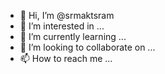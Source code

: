 - 👋 Hi, I’m @srmaktsram
- 👀 I’m interested in ...
- 🌱 I’m currently learning ...
- 💞️ I’m looking to collaborate on ...
- 📫 How to reach me ...

<!---
srmaktsram/srmaktsram is a ✨ special ✨ repository because its `README.md` (this file) appears on your GitHub profile.
You can click the Preview link to take a look at your changes.
--->
